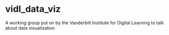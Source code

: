 # vidl_data_viz
A working group put on by the Vanderbilt Institute for Digital Learning to talk about data visualization
